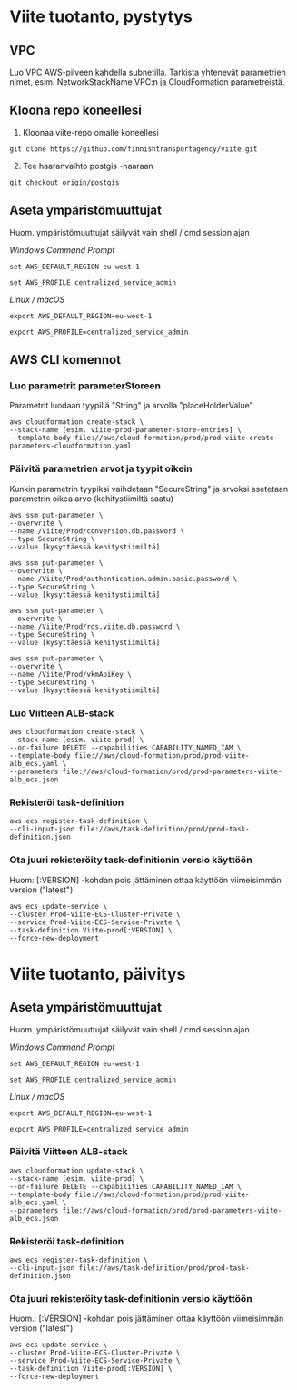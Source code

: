 # Viite tuotanto, pystytys
## VPC
Luo VPC AWS-pilveen kahdella subnetilla.
Tarkista yhtenevät parametrien nimet, esim. NetworkStackName VPC:n ja CloudFormation parametreistä.

## Kloona repo koneellesi
1. Kloonaa viite-repo omalle koneellesi

```
git clone https://github.com/finnishtransportagency/viite.git
```
2. Tee haaranvaihto postgis -haaraan
```
git checkout origin/postgis
```
## Aseta ympäristömuuttujat
Huom. ympäristömuuttujat säilyvät vain shell / cmd session ajan

*Windows Command Prompt*
```
set AWS_DEFAULT_REGION eu-west-1
```
```
set AWS_PROFILE centralized_service_admin
```

*Linux / macOS*
```
export AWS_DEFAULT_REGION=eu-west-1
```
```
export AWS_PROFILE=centralized_service_admin
```
## AWS CLI komennot

### Luo parametrit parameterStoreen
Parametrit luodaan tyypillä "String" ja arvolla "placeHolderValue"
```
aws cloudformation create-stack \
--stack-name [esim. viite-prod-parameter-store-entries] \
--template-body file://aws/cloud-formation/prod/prod-viite-create-parameters-cloudformation.yaml 
```
### Päivitä parametrien arvot ja tyypit oikein
Kunkin parametrin tyypiksi vaihdetaan "SecureString" ja arvoksi asetetaan parametrin oikea arvo (kehitystiimiltä saatu)
```
aws ssm put-parameter \
--overwrite \
--name /Viite/Prod/conversion.db.password \
--type SecureString \
--value [kysyttäessä kehitystiimiltä]
```
```
aws ssm put-parameter \
--overwrite \
--name /Viite/Prod/authentication.admin.basic.password \
--type SecureString \
--value [kysyttäessä kehitystiimiltä]
```
```
aws ssm put-parameter \
--overwrite \
--name /Viite/Prod/rds.viite.db.password \
--type SecureString \
--value [kysyttäessä kehitystiimiltä]
```
```
aws ssm put-parameter \
--overwrite \
--name /Viite/Prod/vkmApiKey \
--type SecureString \
--value [kysyttäessä kehitystiimiltä]
```

### Luo Viitteen ALB-stack
```
aws cloudformation create-stack \
--stack-name [esim. viite-prod] \
--on-failure DELETE --capabilities CAPABILITY_NAMED_IAM \
--template-body file://aws/cloud-formation/prod/prod-viite-alb_ecs.yaml \
--parameters file://aws/cloud-formation/prod/prod-parameters-viite-alb_ecs.json
```
### Rekisteröi task-definition
```
aws ecs register-task-definition \
--cli-input-json file://aws/task-definition/prod/prod-task-definition.json
```

### Ota juuri rekisteröity task-definitionin versio käyttöön
Huom: [:VERSION] -kohdan pois jättäminen ottaa käyttöön viimeisimmän version ("latest") 
```
aws ecs update-service \
--cluster Prod-Viite-ECS-Cluster-Private \
--service Prod-Viite-ECS-Service-Private \
--task-definition Viite-prod[:VERSION] \
--force-new-deployment
```

# Viite tuotanto, päivitys

## Aseta ympäristömuuttujat
Huom. ympäristömuuttujat säilyvät vain shell / cmd session ajan

*Windows Command Prompt*
```
set AWS_DEFAULT_REGION eu-west-1
```
```
set AWS_PROFILE centralized_service_admin
```

*Linux / macOS*
```
export AWS_DEFAULT_REGION=eu-west-1
```
```
export AWS_PROFILE=centralized_service_admin
```

### Päivitä Viitteen ALB-stack
```
aws cloudformation update-stack \
--stack-name [esim. viite-prod] \
--on-failure DELETE --capabilities CAPABILITY_NAMED_IAM \
--template-body file://aws/cloud-formation/prod/prod-viite-alb_ecs.yaml \
--parameters file://aws/cloud-formation/prod/prod-parameters-viite-alb_ecs.json
```
### Rekisteröi task-definition
```
aws ecs register-task-definition \
--cli-input-json file://aws/task-definition/prod/prod-task-definition.json
```
### Ota juuri rekisteröity task-definitionin versio käyttöön
Huom.: [:VERSION] -kohdan pois jättäminen ottaa käyttöön viimeisimmän version ("latest") 
```
aws ecs update-service \
--cluster Prod-Viite-ECS-Cluster-Private \
--service Prod-Viite-ECS-Service-Private \
--task-definition Viite-prod[:VERSION] \
--force-new-deployment
```
